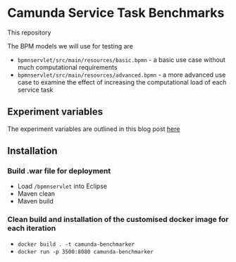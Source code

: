 # Camunda Service Task Benchmarks

This repository 

The BPM models we will use for testing are
- `bpmnservlet/src/main/resources/basic.bpmn`    - a basic use case without much computational requirements
- `bpmnservlet/src/main/resources/advanced.bpmn` - a more advanced use case to examine the effect of increasing the computational load of each service task

## Experiment variables

The experiment variables are outlined in this blog post [here](https://joeltok.com/blog/)

## Installation

### Build .war file for deployment

- Load `/bpmnservlet` into Eclipse
- Maven clean
- Maven build

### Clean build and installation of the customised docker image for each iteration

- `docker build . -t camunda-benchmarker`
- `docker run -p 3500:8080 camunda-benchmarker`